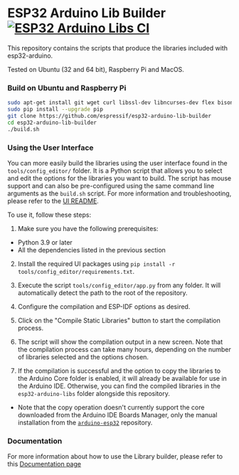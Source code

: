 # ESP32 Arduino Lib Builder [![ESP32 Arduino Libs CI](https://github.com/espressif/esp32-arduino-lib-builder/actions/workflows/push.yml/badge.svg)](https://github.com/espressif/esp32-arduino-lib-builder/actions/workflows/push.yml)

This repository contains the scripts that produce the libraries included with esp32-arduino.

Tested on Ubuntu (32 and 64 bit), Raspberry Pi and MacOS.

### Build on Ubuntu and Raspberry Pi
```bash
sudo apt-get install git wget curl libssl-dev libncurses-dev flex bison gperf python python-pip python-setuptools python-serial python-click python-cryptography python-future python-pyparsing python-pyelftools cmake ninja-build ccache jq
sudo pip install --upgrade pip
git clone https://github.com/espressif/esp32-arduino-lib-builder
cd esp32-arduino-lib-builder
./build.sh
```

### Using the User Interface

You can more easily build the libraries using the user interface found in the `tools/config_editor/` folder.
It is a Python script that allows you to select and edit the options for the libraries you want to build.
The script has mouse support and can also be pre-configured using the same command line arguments as the `build.sh` script.
For more information and troubleshooting, please refer to the [UI README](tools/config_editor/README.md).

To use it, follow these steps:

1. Make sure you have the following prerequisites:
  - Python 3.9 or later
  - All the dependencies listed in the previous section

2. Install the required UI packages using `pip install -r tools/config_editor/requirements.txt`.

3. Execute the script `tools/config_editor/app.py` from any folder. It will automatically detect the path to the root of the repository.

4. Configure the compilation and ESP-IDF options as desired.

5. Click on the "Compile Static Libraries" button to start the compilation process.

6. The script will show the compilation output in a new screen. Note that the compilation process can take many hours, depending on the number of libraries selected and the options chosen.

7. If the compilation is successful and the option to copy the libraries to the Arduino Core folder is enabled, it will already be available for use in the Arduino IDE. Otherwise, you can find the compiled libraries in the `esp32-arduino-libs` folder alongside this repository.
  - Note that the copy operation doesn't currently support the core downloaded from the Arduino IDE Boards Manager, only the manual installation from the [`arduino-esp32`](https://github.com/espressif/arduino-esp32) repository.

### Documentation

For more information about how to use the Library builder, please refer to this [Documentation page](https://docs.espressif.com/projects/arduino-esp32/en/latest/lib_builder.html?highlight=lib%20builder)
